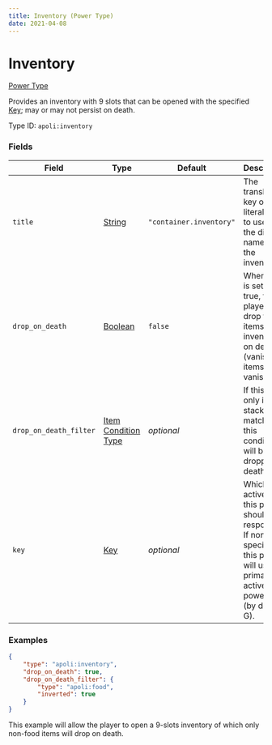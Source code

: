 ```yaml
---
title: Inventory (Power Type)
date: 2021-04-08
---
```


# Inventory

[Power Type](../power_types.md)

Provides an inventory with 9 slots that can be opened with the specified [Key](../data_types/key.md); may or may not persist on death.

Type ID: `apoli:inventory`


### Fields

Field  | Type | Default | Description
-------|------|---------|-------------
`title` | [String](../data_types/string.md) | `"container.inventory"` | The translation key or literal text to use as the display name for the inventory.
`drop_on_death` | [Boolean](../data_types/boolean.md) | `false` | When this is set to true, the player will drop the items in the inventory on death (vanishing items will vanish!).
`drop_on_death_filter` | [Item Condition Type](../item_condition_types.md) | _optional_ | If this is set, only item stacks matching this condition will be dropped on death.
`key` | [Key](../data_types/key.md) | _optional_ | Which active key this power should respond to. If none is specified, this power will use the primary active power key (by default G).


### Examples

```json
{
  	"type": "apoli:inventory",
  	"drop_on_death": true,
	"drop_on_death_filter": {
		"type": "apoli:food",
		"inverted": true
	}
}
```

This example will allow the player to open a 9-slots inventory of which only non-food items will drop on death.
